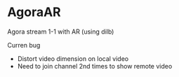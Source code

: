 # AgoraAR
Agora stream 1-1 with AR (using dilb)  

Curren bug
- Distort video dimension on local video
- Need to join channel 2nd times to show remote video
